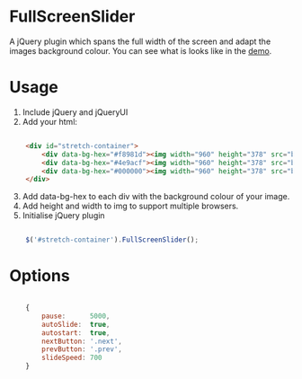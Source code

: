 FullScreenSlider
================

A jQuery plugin which spans the full width of the screen and adapt the images background colour. 
You can see what is looks like in the [demo](http://joepour.com/full-screen-slider/).

Usage
================

1. Include jQuery and jQueryUI
2. Add your html:
``` html

    <div id="stretch-container">
    	<div data-bg-hex="#f8981d"><img width="960" height="378" src="banners/1.jpg" /></div>
    	<div data-bg-hex="#4e9acf"><img width="960" height="378" src="banners/2.jpg" /></div>
    	<div data-bg-hex="#000000"><img width="960" height="378" src="banners/3.jpg" /></div>
    </div>
```
3. Add data-bg-hex to each div with the background colour of your image.
4. Add height and width to img to support multiple browsers.
5. Initialise jQuery plugin
``` javascript

    $('#stretch-container').FullScreenSlider();
```


Options
================
``` javascript

    {
    	pause: 	    5000,
    	autoSlide:  true,
    	autostart:  true,
    	nextButton: '.next',
    	prevButton: '.prev',
    	slideSpeed: 700
    }
```